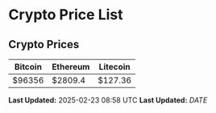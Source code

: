 # Crypto Price List

## Crypto Prices
| Bitcoin | Ethereum | Litecoin |
| ------- | -------- | -------- |
| $96356 | $2809.4 | $127.36 |
**Last Updated:** 2025-02-23 08:58 UTC
**Last Updated:** $DATE$
